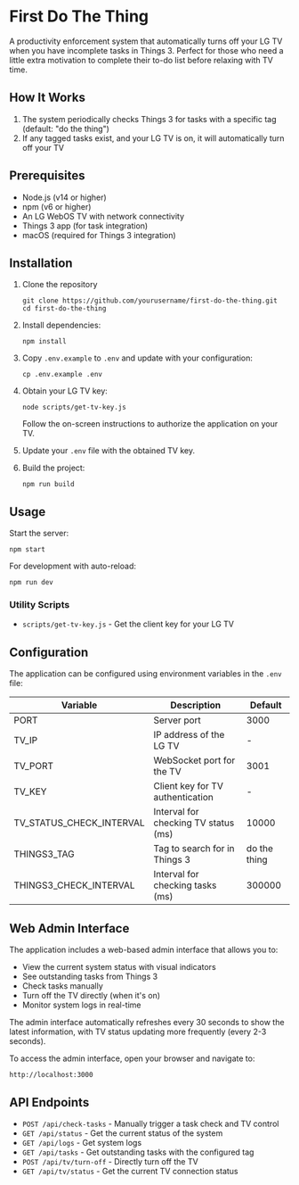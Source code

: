 # First Do The Thing

A productivity enforcement system that automatically turns off your LG TV when you have incomplete tasks in Things 3. Perfect for those who need a little extra motivation to complete their to-do list before relaxing with TV time.

## How It Works

1. The system periodically checks Things 3 for tasks with a specific tag (default: "do the thing")
2. If any tagged tasks exist, and your LG TV is on, it will automatically turn off your TV

## Prerequisites

- Node.js (v14 or higher)
- npm (v6 or higher)
- An LG WebOS TV with network connectivity
- Things 3 app (for task integration)
- macOS (required for Things 3 integration)

## Installation

1. Clone the repository

   ```
   git clone https://github.com/yourusername/first-do-the-thing.git
   cd first-do-the-thing
   ```

2. Install dependencies:

   ```
   npm install
   ```

3. Copy `.env.example` to `.env` and update with your configuration:

   ```
   cp .env.example .env
   ```

4. Obtain your LG TV key:

   ```
   node scripts/get-tv-key.js
   ```

   Follow the on-screen instructions to authorize the application on your TV.

5. Update your `.env` file with the obtained TV key.

6. Build the project:
   ```
   npm run build
   ```

## Usage

Start the server:

```
npm start
```

For development with auto-reload:

```
npm run dev
```

### Utility Scripts

- `scripts/get-tv-key.js` - Get the client key for your LG TV

## Configuration

The application can be configured using environment variables in the `.env` file:

| Variable                 | Description                          | Default      |
| ------------------------ | ------------------------------------ | ------------ |
| PORT                     | Server port                          | 3000         |
| TV_IP                    | IP address of the LG TV              | -            |
| TV_PORT                  | WebSocket port for the TV            | 3001         |
| TV_KEY                   | Client key for TV authentication     | -            |
| TV_STATUS_CHECK_INTERVAL | Interval for checking TV status (ms) | 10000        |
| THINGS3_TAG              | Tag to search for in Things 3        | do the thing |
| THINGS3_CHECK_INTERVAL   | Interval for checking tasks (ms)     | 300000       |

## Web Admin Interface

The application includes a web-based admin interface that allows you to:

- View the current system status with visual indicators
- See outstanding tasks from Things 3
- Check tasks manually
- Turn off the TV directly (when it's on)
- Monitor system logs in real-time

The admin interface automatically refreshes every 30 seconds to show the latest information, with TV status updating more frequently (every 2-3 seconds).

To access the admin interface, open your browser and navigate to:

```
http://localhost:3000
```

## API Endpoints

- `POST /api/check-tasks` - Manually trigger a task check and TV control
- `GET /api/status` - Get the current status of the system
- `GET /api/logs` - Get system logs
- `GET /api/tasks` - Get outstanding tasks with the configured tag
- `POST /api/tv/turn-off` - Directly turn off the TV
- `GET /api/tv/status` - Get the current TV connection status
